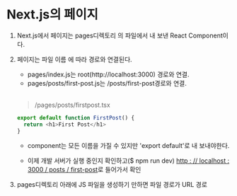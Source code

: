 # Next.js의 페이지

1. Next.js에서 페이지는 pages디렉토리 의 파일에서 내 보낸 React Component이다.

2. 페이지는 파일 이름 에 따라 경로와 연결된다.

   - pages/index.js는 root(http://localhost:3000) 경로와 연결.   
   - pages/posts/first-post.js는 /posts/first-post경로와 연결.

   <br/>

   > /pages/posts/firstpost.tsx

   ```typescript
   export default function FirstPost() {
     return <h1>First Post</h1>
   }
   ```

   - component는 모든 이름을 가질 수 있지만 'export default'로 내 보내야한다.

   - 이제 개발 서버가 실행 중인지 확인하고($ npm run dev)
      [http : // localhost : 3000 / posts / first-post](http://localhost:3000/posts/first-post)로 들어가서 확인


3. pages디렉토리 아래에 JS 파일을 생성하기 만하면 파일 경로가 URL 경로
